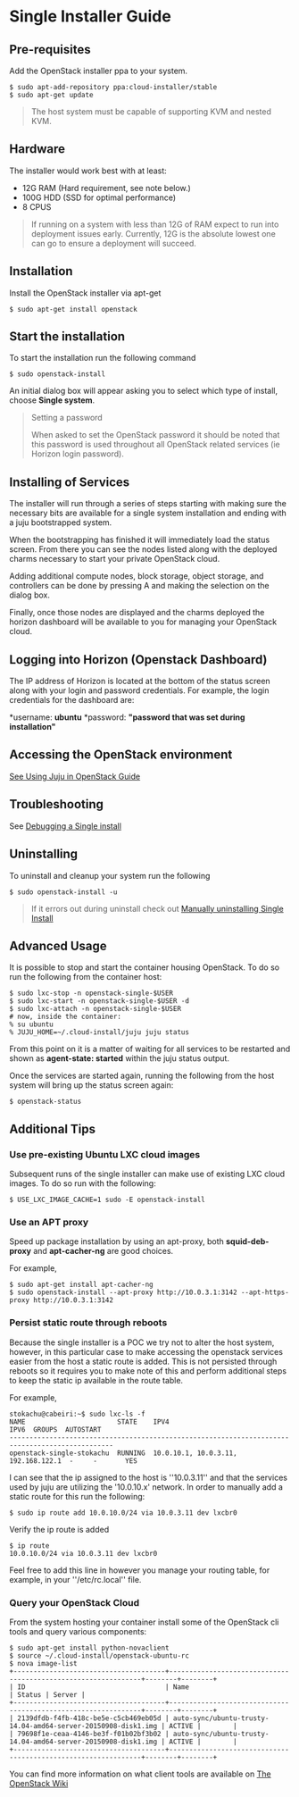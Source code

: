 
# Single Installer Guide

## Pre-requisites

Add the OpenStack installer ppa to your system.

```
$ sudo apt-add-repository ppa:cloud-installer/stable
$ sudo apt-get update
```

> The host system must be capable of supporting KVM and nested KVM.

## Hardware

The installer would work best with at least:

 * 12G RAM (Hard requirement, see note below.)
 * 100G HDD (SSD for optimal performance)
 * 8 CPUS

> If running on a system with less than 12G of RAM expect to run into deployment issues early. Currently, 12G is the absolute lowest one can go to ensure a deployment will succeed.

## Installation

Install the OpenStack installer via apt-get

```
$ sudo apt-get install openstack
```

## Start the installation

To start the installation run the following command

```
$ sudo openstack-install
```

An initial dialog box will appear asking you to select which type of install,
choose **Single system**.

> Setting a password
>
> When asked to set the OpenStack password it should be noted that this password
> is used throughout all OpenStack related services (ie Horizon login password).

## Installing of Services

The installer will run through a series of steps starting with making sure the
necessary bits are available for a single system installation and ending with a
juju bootstrapped system.

When the bootstrapping has finished it will immediately load the status screen.
From there you can see the nodes listed along with the deployed charms necessary
to start your private OpenStack cloud.

Adding additional compute nodes, block storage, object storage, and controllers
can be done by pressing A and making the selection on the dialog box.

Finally, once those nodes are displayed and the charms deployed the horizon
dashboard will be available to you for managing your OpenStack cloud.

## Logging into Horizon (Openstack Dashboard)

The IP address of Horizon is located at the bottom of the status screen along
with your login and password credentials. For example, the login credentials for
the dashboard are:

*username: **ubuntu**
*password: **"password that was set during installation"**

## Accessing the OpenStack environment

[See Using Juju in OpenStack Guide](https://wiki.ubuntu.com/OpenStack/Installer/using-juju)

## Troubleshooting

See [Debugging a Single install](https://wiki.ubuntu.com/OpenStack/Installer/debugging/single-install)

## Uninstalling

To uninstall and cleanup your system run the following

```
$ sudo openstack-install -u
```

> If it errors out during uninstall check out [Manually uninstalling Single Install](https://wiki.ubuntu.com/OpenStack/Installer/debugging)

## Advanced Usage

It is possible to stop and start the container housing OpenStack. To do so run
the following from the container host:

```
$ sudo lxc-stop -n openstack-single-$USER
$ sudo lxc-start -n openstack-single-$USER -d
$ sudo lxc-attach -n openstack-single-$USER
# now, inside the container:
% su ubuntu
% JUJU_HOME=~/.cloud-install/juju juju status
```

From this point on it is a matter of waiting for all services to be restarted
and shown as **agent-state: started** within the juju status output.

Once the services are started again, running the following from the host system
will bring up the status screen again:

```
$ openstack-status
```

## Additional Tips

### Use pre-existing Ubuntu LXC cloud images

Subsequent runs of the single installer can make use of existing LXC cloud images. To do so run with the following:

```
$ USE_LXC_IMAGE_CACHE=1 sudo -E openstack-install
```

### Use an APT proxy

Speed up package installation by using an apt-proxy, both **squid-deb-proxy** and **apt-cacher-ng** are good choices.

For example,

```
$ sudo apt-get install apt-cacher-ng
$ sudo openstack-install --apt-proxy http://10.0.3.1:3142 --apt-https-proxy http://10.0.3.1:3142
```

### Persist static route through reboots

Because the single installer is a POC we try not to alter the host system, however, in this particular case to make accessing
the openstack services easier from the host a static route is added. This is not persisted through reboots so it requires you to make note of this and perform additional steps to keep the static ip available in the route table.

For example,

```
stokachu@cabeiri:~$ sudo lxc-ls -f
NAME                       STATE    IPV4                                 IPV6  GROUPS  AUTOSTART  
------------------------------------------------------------------------------------------------
openstack-single-stokachu  RUNNING  10.0.10.1, 10.0.3.11, 192.168.122.1  -     -       YES        
```

I can see that the ip assigned to the host is ''10.0.3.11'' and that the services used by juju are utilizing the '10.0.10.x' network. In order to manually add a static route for this run the following:

```
$ sudo ip route add 10.0.10.0/24 via 10.0.3.11 dev lxcbr0
```

Verify the ip route is added

```
$ ip route
10.0.10.0/24 via 10.0.3.11 dev lxcbr0
```
Feel free to add this line in however you manage your routing table, for example, in your ''/etc/rc.local'' file.

### Query your OpenStack Cloud

From the system hosting your container install some of the OpenStack cli tools and query various components:

```
$ sudo apt-get install python-novaclient
$ source ~/.cloud-install/openstack-ubuntu-rc
$ nova image-list
+--------------------------------------+---------------------------------------------------------------+--------+--------+
| ID                                   | Name                                                          | Status | Server |
+--------------------------------------+---------------------------------------------------------------+--------+--------+
| 2139dfdb-f4fb-418c-be5e-c5cb469eb05d | auto-sync/ubuntu-trusty-14.04-amd64-server-20150908-disk1.img | ACTIVE |        |
| 79698f1e-ceaa-4146-be3f-f01b02bf3b02 | auto-sync/ubuntu-trusty-14.04-amd64-server-20150908-disk1.img | ACTIVE |        |
+--------------------------------------+---------------------------------------------------------------+--------+--------+
```

You can find more information on what client tools are available on [The OpenStack Wiki](http://docs.openstack.org/user-guide/common/cli_install_openstack_command_line_clients.html)
